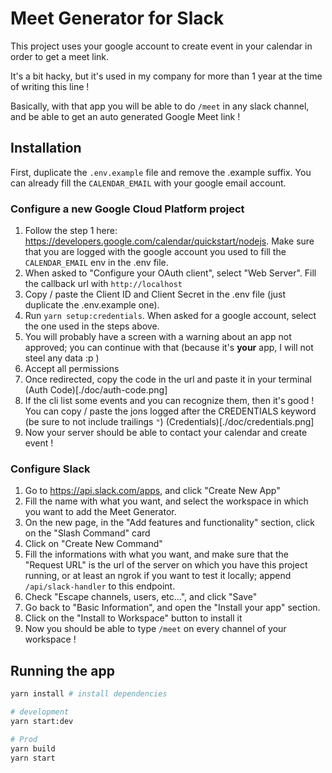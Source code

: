 # Meet Generator for Slack

This project uses your google account to create event in your calendar in order to get a meet link.

It's a bit hacky, but it's used in my company for more than 1 year at the time of writing this line !

Basically, with that app you will be able to do `/meet` in any slack channel, and be able to get an auto generated Google Meet link !

## Installation

First, duplicate the `.env.example` file and remove the .example suffix.
You can already fill the `CALENDAR_EMAIL` with your google email account.

### Configure a new Google Cloud Platform project

1. Follow the step 1 here: https://developers.google.com/calendar/quickstart/nodejs. Make sure that you are logged with the google account you used to fill the `CALENDAR_EMAIL` env in the .env file.
2. When asked to "Configure your OAuth client", select "Web Server". Fill the callback url with `http://localhost`
3. Copy / paste the Client ID and Client Secret in the .env file (just duplicate the .env.example one).
4. Run `yarn setup:credentials`. When asked for a google account, select the one used in the steps above.
5. You will probably have a screen with a warning about an app not approved; you can continue with that (because it's **your** app, I will not steel any data :p )
6. Accept all permissions
7. Once redirected, copy the code in the url and paste it in your terminal
(Auth Code)[./doc/auth-code.png]
8. If the cli list some events and you can recognize them, then it's good ! You can copy / paste the jons logged after the CREDENTIALS keyword (be sure to not include trailings `"`)
(Credentials)[./doc/credentials.png]
9. Now your server should be able to contact your calendar and create event !

### Configure Slack

1. Go to https://api.slack.com/apps, and click "Create New App"
2. Fill the name with what you want, and select the workspace in which you want to add the Meet Generator.
3. On the new page, in the "Add features and functionality" section, click on the "Slash Command" card
4. Click on "Create New Command"
5. Fill the informations with what you want, and make sure that the "Request URL" is the url of the server on which you have this project running, or at least an ngrok if you want to test it locally; append `/api/slack-handler` to this endpoint.
6. Check "Escape channels, users, etc...", and click "Save"
7. Go back to "Basic Information", and open the "Install your app" section.
8. Click on the "Install to Workspace" button to install it
9. Now you should be able to type `/meet` on every channel of your workspace !

## Running the app

```bash
yarn install # install dependencies

# development
yarn start:dev

# Prod
yarn build
yarn start
```
